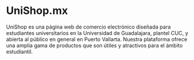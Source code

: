 # UniShop.mx
UniShop es una página web de comercio electrónico diseñada para estudiantes universitarios en la Universidad de Guadalajara, plantel CUC, y abierta al público en general en Puerto Vallarta. Nuestra plataforma ofrece una amplia gama de productos que son útiles y atractivos para el ámbito estudiantil.
